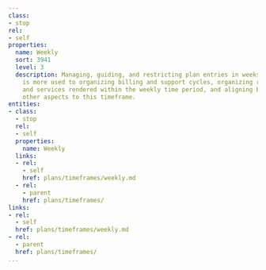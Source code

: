 ```yaml
---
class:
- stop
rel:
- self
properties:
  name: Weekly
  sort: 3941
  level: 3
  description: Managing, guiding, and restricting plan entries in weeks. This timeframe
    is more used to organizing billing and support cycles, organizing resource usage
    and services rendered within the weekly time period, and aligning billing, and
    other aspects to this timeframe.
entities:
- class:
  - stop
  rel:
  - self
  properties:
    name: Weekly
  links:
  - rel:
    - self
    href: plans/timeframes/weekly.md
  - rel:
    - parent
    href: plans/timeframes/
links:
- rel:
  - self
  href: plans/timeframes/weekly.md
- rel:
  - parent
  href: plans/timeframes/
...
```

